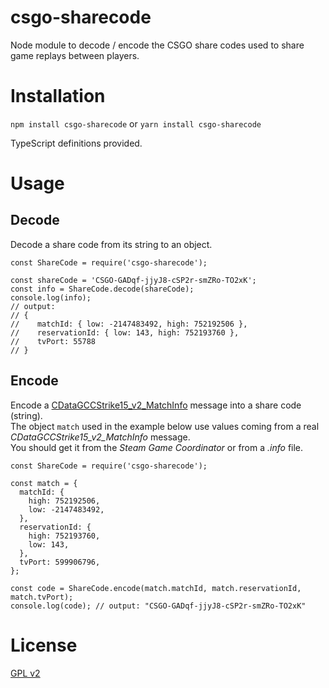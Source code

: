 # csgo-sharecode

Node module to decode / encode the CSGO share codes used to share game replays between players.

# Installation

`npm install csgo-sharecode` or `yarn install csgo-sharecode`

TypeScript definitions provided.

# Usage

## Decode

Decode a share code from its string to an object.

```
const ShareCode = require('csgo-sharecode');

const shareCode = 'CSGO-GADqf-jjyJ8-cSP2r-smZRo-TO2xK';
const info = ShareCode.decode(shareCode);
console.log(info);
// output:
// {
//    matchId: { low: -2147483492, high: 752192506 },
//    reservationId: { low: 143, high: 752193760 },
//    tvPort: 55788
// }
```

## Encode

Encode a [CDataGCCStrike15_v2_MatchInfo](https://github.com/SteamRE/SteamKit/blob/master/Resources/Protobufs/csgo/cstrike15_gcmessages.proto#L773) message into a share code (string).  
The object `match` used in the example below use values coming from a real *CDataGCCStrike15_v2_MatchInfo* message.  
You should get it from the *Steam Game Coordinator* or from a *.info* file.

```
const ShareCode = require('csgo-sharecode');

const match = {
  matchId: {
    high: 752192506,
    low: -2147483492,
  },
  reservationId: {
    high: 752193760,
    low: 143,
  },
  tvPort: 599906796,
};

const code = ShareCode.encode(match.matchId, match.reservationId, match.tvPort);
console.log(code); // output: "CSGO-GADqf-jjyJ8-cSP2r-smZRo-TO2xK"
```

# License

[GPL v2](https://github.com/akiver/csgo-sharecode/blob/master/LICENSE)
